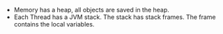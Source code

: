 - Memory has a heap, all objects are saved in the heap.
- Each Thread has a JVM stack. The stack has stack frames. The frame contains the local variables.

